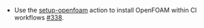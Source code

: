 - Use the [setup-openfoam](https://github.com/marketplace/actions/setup-openfoam) action to install OpenFOAM within CI workflows [#338](https://github.com/precice/openfoam-adapter/pull/338).
